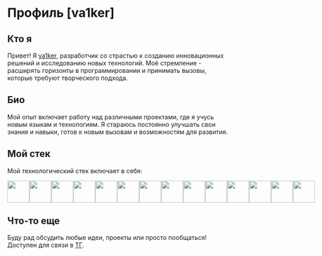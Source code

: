 # Профиль [va1ker]
## Кто я
Привет! Я [va1ker](https://github.com/va1ker), разработчик со страстью к созданию инновационных решений и исследованию новых технологий. Моё стремление - расширять горизонты в программировании и принимать вызовы, которые требуют творческого подхода.

## Био
Мой опыт включает работу над различными проектами, где я учусь новым языкам и технологиям. Я стараюсь постоянно улучшать свои знания и навыки, готов к новым вызовам и возможностям для развития.

## Мой стек
Мой технологический стек включает в себя:
<div style="display: flex; background:">
  <img src="https://cdn-icons-png.flaticon.com/512/919/919852.png" href="https://www.python.org/" width=50px height=50px>
  <img src="https://cdn-icons-png.flaticon.com/512/4926/4926625.png" href="https://github.com/va1ker" width=50px height=50px> 
  <img src="https://cdn-icons-png.flaticon.com/512/5969/5969124.png" href="https://www.docker.com/" width=50px height=50px>
  <img src="https://cdn-icons-png.flaticon.com/512/5968/5968267.png" href="https://developer.mozilla.org/en-US/docs/Web/HTML" width=50px height=50px>
  <img src="https://cdn-icons-png.flaticon.com/512/5968/5968242.png" href="https://developer.mozilla.org/en-US/docs/Web/HTML" width=50px height=50px>
  <img src="https://cdn-icons-png.flaticon.com/512/5968/5968292.png" href="https://developer.mozilla.org/en-US/docs/Web/JavaScript" width=50px height=50px>
  <img src="https://cdn-icons-png.flaticon.com/512/5968/5968672.png" href="https://getbootstrap.com/" width=50px height=50px>
  <img src="https://www.svgrepo.com/show/353657/django-icon.svg" href="https://www.djangoproject.com/" width=50px height=50px>
  <img src="https://icon.icepanel.io/Technology/png-shadow-512/Django-REST.png" href="https://www.django-rest-framework.org/" width=50px height=50px>
  <img src="https://cdn.worldvectorlogo.com/logos/fastapi-1.svg" href="https://fastapi.tiangolo.com/" width=50px height=50px>
  <img src="https://cdn-icons-png.flaticon.com/512/5968/5968342.png" href="https://www.postgresql.org/" width=50px height=50px>
  <img src="https://python-poetry.org/images/logo-origami.svg" href="https://python-poetry.org/" width=50px height=50px>
  <img src="https://docs.celeryq.dev/en/stable/_static/celery_512.png" href="https://docs.celeryq.dev/en/stable/getting-started/introduction.html" width=50px height=50px>
  <img src="https://cdn4.iconfinder.com/data/icons/redis-2/1451/Untitled-2-512.png" href="https://redis.io/" width=50px height=50px>
  
</div>


## Что-то еще

Буду рад обсудить любые идеи, проекты или просто пообщаться! Доступен для связи в [ТГ](https://t.me/comevisitmeinhell).
